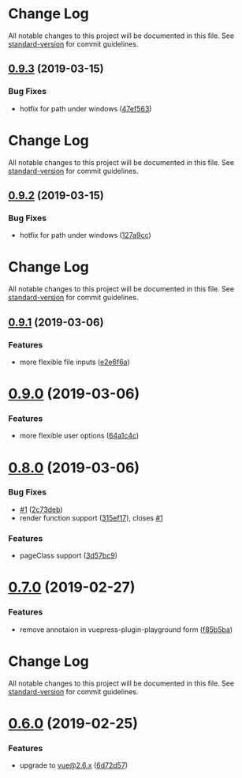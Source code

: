# Change Log

All notable changes to this project will be documented in this file. See [standard-version](https://github.com/conventional-changelog/standard-version) for commit guidelines.

## [0.9.3](https://github.com/AngusFu/md2vue/compare/v0.9.1...v0.9.3) (2019-03-15)


### Bug Fixes

* hotfix for path under windows ([47ef563](https://github.com/AngusFu/md2vue/commit/47ef563))



# Change Log

All notable changes to this project will be documented in this file. See [standard-version](https://github.com/conventional-changelog/standard-version) for commit guidelines.

## [0.9.2](https://github.com/AngusFu/md2vue/compare/v0.9.1...v0.9.2) (2019-03-15)


### Bug Fixes

* hotfix for path under windows ([127a9cc](https://github.com/AngusFu/md2vue/commit/127a9cc))



# Change Log

All notable changes to this project will be documented in this file. See [standard-version](https://github.com/conventional-changelog/standard-version) for commit guidelines.

## [0.9.1](https://github.com/AngusFu/md2vue/compare/v0.9.0...v0.9.1) (2019-03-06)

### Features

- more flexible file inputs ([e2e6f6a](https://github.com/AngusFu/md2vue/commit/e2e6f6a))

# [0.9.0](https://github.com/AngusFu/md2vue/compare/v0.8.0...v0.9.0) (2019-03-06)

### Features

- more flexible user options ([64a1c4c](https://github.com/AngusFu/md2vue/commit/64a1c4c))

# [0.8.0](https://github.com/AngusFu/md2vue/compare/v0.7.0...v0.8.0) (2019-03-06)

### Bug Fixes

- [#1](https://github.com/AngusFu/md2vue/issues/1) ([2c73deb](https://github.com/AngusFu/md2vue/commit/2c73deb))
- render function support ([315ef17](https://github.com/AngusFu/md2vue/commit/315ef17)), closes [#1](https://github.com/AngusFu/md2vue/issues/1)

### Features

- pageClass support ([3d57bc9](https://github.com/AngusFu/md2vue/commit/3d57bc9))

# [0.7.0](https://github.com/AngusFu/md2vue/compare/v0.6.0...v0.7.0) (2019-02-27)

### Features

- remove annotaion in vuepress-plugin-playground form ([f85b5ba](https://github.com/AngusFu/md2vue/commit/f85b5ba))

# Change Log

All notable changes to this project will be documented in this file. See [standard-version](https://github.com/conventional-changelog/standard-version) for commit guidelines.

# [0.6.0](https://github.com/AngusFu/md2vue/compare/v0.5.3...v0.6.0) (2019-02-25)

### Features

- upgrade to vue@2.6.x ([6d72d57](https://github.com/AngusFu/md2vue/commit/6d72d57))

